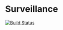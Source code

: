 # Surveillance  
[![Build Status](https://travis-ci.org/beansrowning/surveillance.svg?branch=master)](https://travis-ci.org/beansrowning/surveillance)
